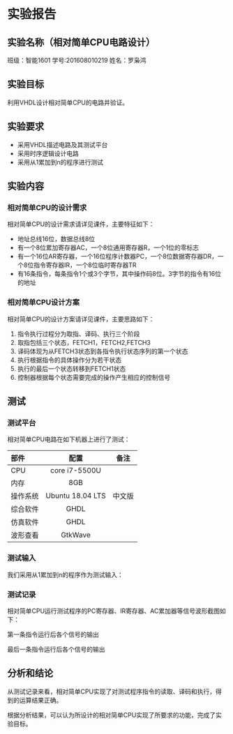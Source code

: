 # 实验报告

## 实验名称（相对简单CPU电路设计）

班级：智能1601 学号:201608010219 姓名：罗枭鸿

## 实验目标

利用VHDL设计相对简单CPU的电路并验证。

## 实验要求

* 采用VHDL描述电路及其测试平台
* 采用时序逻辑设计电路
* 采用从1累加到n的程序进行测试

## 实验内容

### 相对简单CPU的设计需求

相对简单CPU的设计需求请详见课件，主要特征如下：

* 地址总线16位，数据总线8位
* 有一个8位累加寄存器AC，一个8位通用寄存器R，一个1位的零标志
* 有一个16位AR寄存器，一个16位程序计数器PC，一个8位数据寄存器DR，一个8位指令寄存器IR，一个8位临时寄存器TR
* 有16条指令，每条指令1个或3个字节，其中操作码8位。3字节的指令有16位的地址

### 相对简单CPU设计方案

相对简单CPU的设计方案请详见课件，主要思路如下：

1. 指令执行过程分为取指、译码、执行三个阶段
1. 取指包括三个状态，FETCH1，FETCH2,FETCH3
2. 译码体现为从FETCH3状态到各指令执行状态序列的第一个状态
3. 执行根据指令的具体操作分为若干状态
4. 执行的最后一个状态转移到FETCH1状态
5. 控制器根据每个状态需要完成的操作产生相应的控制信号

## 测试

### 测试平台

相对简单CPU电路在如下机器上进行了测试：

| 部件     | 配置             | 备注   |
| :--------|:----------------:| :-----:|
| CPU      | core i7-5500U    |        |
| 内存     | 8GB         |        |
| 操作系统 | Ubuntu 18.04 LTS | 中文版 |
| 综合软件 | GHDL             |        |
| 仿真软件 | GHDL             |        |
| 波形查看 | GtkWave          |        |



### 测试输入

我们采用从1累加到n的程序作为测试输入：



### 测试记录

相对简单CPU运行测试程序的PC寄存器、IR寄存器、AC累加器等信号波形截图如下：

第一条指令运行后各个信号的输出



最后一条指令运行后各个信号的输出



## 分析和结论

从测试记录来看，相对简单CPU实现了对测试程序指令的读取、译码和执行，得到的运算结果正确。

根据分析结果，可以认为所设计的相对简单CPU实现了所要求的功能，完成了实验目标。
